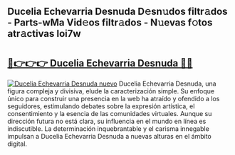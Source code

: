 ## Ducelia Echevarria Desnuda D𝚎sn𝚞dos filtr𝚊dos - Parts-wMa Vid𝚎os filtr𝚊dos - N𝚞evas f𝚘tos atr𝚊ctivas Ioi7w

# <h2><a href="http://mb9ux41.tromn.icu/?c=Ducelia+Echevarria+Desnuda">🔗👉👉👉 Ducelia Echevarria Desnuda 🔗🔗</a></h2>

[![Ducelia Echevarria Desnuda nuevo](https://i.imgur.com/pEAQMta.gif)](http://mb9ux41.tromn.icu/?c=Ducelia+Echevarria+Desnuda)
Ducelia Echevarria Desnuda, una figura compleja y divisiva, elude la caracterización simple. Su enfoque único para construir una presencia en la web ha atraído y ofendido a los seguidores, estimulando debates sobre la expresión artística, el consentimiento y la esencia de las comunidades virtuales. Aunque su dirección futura no está clara, su influencia en el mundo en línea es indiscutible. La determinación inquebrantable y el carisma innegable impulsan a Ducelia Echevarria Desnuda a nuevas alturas en el ámbito digital.
